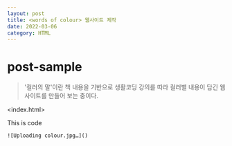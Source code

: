 ```yaml
---
layout: post
title: <words of colour> 웹사이트 제작
date: 2022-03-06 
category: HTML
---
```

# post-sample
  
> '컬러의 말'이란 책 내용을 기반으로 생활코딩 강의를 따라 컬러별 내용이 담긴 웹사이트를 만들어 보는 중이다.
  
<index.html>

This is code
  
```
![Uploading colour.jpg…]()
```


